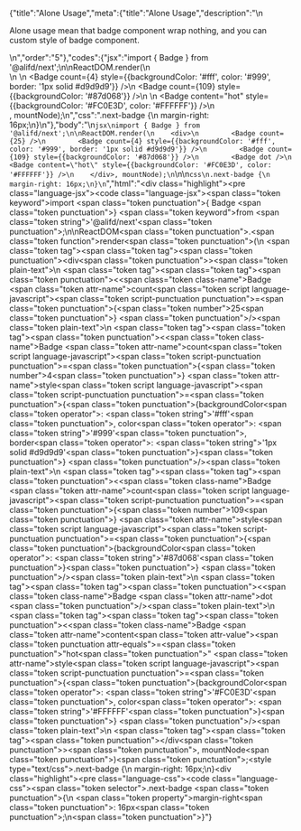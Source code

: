 {"title":"Alone Usage","meta":{"title":"Alone Usage","description":"\n<p>Alone usage mean that badge component wrap nothing, and you can custom style of badge component.</p>\n","order":"5"},"codes":{"jsx":"import { Badge } from '@alifd/next';\n\nReactDOM.render(\n    <div>\n        <Badge count={25} />\n        <Badge count={4} style={{backgroundColor: '#fff', color: '#999', border: '1px solid #d9d9d9'}} />\n        <Badge count={109} style={{backgroundColor: '#87d068'}} />\n        <Badge dot />\n        <Badge content=\"hot\" style={{backgroundColor: '#FC0E3D', color: '#FFFFFF'}} />\n    </div>, mountNode);\n","css":".next-badge {\n    margin-right: 16px;\n}\n"},"body":"\n````jsx\nimport { Badge } from '@alifd/next';\n\nReactDOM.render(\n    <div>\n        <Badge count={25} />\n        <Badge count={4} style={{backgroundColor: '#fff', color: '#999', border: '1px solid #d9d9d9'}} />\n        <Badge count={109} style={{backgroundColor: '#87d068'}} />\n        <Badge dot />\n        <Badge content=\"hot\" style={{backgroundColor: '#FC0E3D', color: '#FFFFFF'}} />\n    </div>, mountNode);\n````\n\n````css\n.next-badge {\n    margin-right: 16px;\n}\n````","html":"<script>(function(){'use strict';\n\nvar _next = require('@alifd/next');\n\nReactDOM.render(React.createElement(\n    'div',\n    null,\n    React.createElement(_next.Badge, { count: 25 }),\n    React.createElement(_next.Badge, { count: 4, style: { backgroundColor: '#fff', color: '#999', border: '1px solid #d9d9d9' } }),\n    React.createElement(_next.Badge, { count: 109, style: { backgroundColor: '#87d068' } }),\n    React.createElement(_next.Badge, { dot: true }),\n    React.createElement(_next.Badge, { content: 'hot', style: { backgroundColor: '#FC0E3D', color: '#FFFFFF' } })\n), mountNode);})()</script><div class=\"highlight\"><pre class=\"language-jsx\"><code class=\"language-jsx\"><span class=\"token keyword\">import</span> <span class=\"token punctuation\">{</span> Badge <span class=\"token punctuation\">}</span> <span class=\"token keyword\">from</span> <span class=\"token string\">'@alifd/next'</span><span class=\"token punctuation\">;</span>\n\nReactDOM<span class=\"token punctuation\">.</span><span class=\"token function\">render</span><span class=\"token punctuation\">(</span>\n    <span class=\"token tag\"><span class=\"token tag\"><span class=\"token punctuation\">&lt;</span>div</span><span class=\"token punctuation\">></span></span><span class=\"token plain-text\">\n        </span><span class=\"token tag\"><span class=\"token tag\"><span class=\"token punctuation\">&lt;</span><span class=\"token class-name\">Badge</span></span> <span class=\"token attr-name\">count</span><span class=\"token script language-javascript\"><span class=\"token script-punctuation punctuation\">=</span><span class=\"token punctuation\">{</span><span class=\"token number\">25</span><span class=\"token punctuation\">}</span></span> <span class=\"token punctuation\">/></span></span><span class=\"token plain-text\">\n        </span><span class=\"token tag\"><span class=\"token tag\"><span class=\"token punctuation\">&lt;</span><span class=\"token class-name\">Badge</span></span> <span class=\"token attr-name\">count</span><span class=\"token script language-javascript\"><span class=\"token script-punctuation punctuation\">=</span><span class=\"token punctuation\">{</span><span class=\"token number\">4</span><span class=\"token punctuation\">}</span></span> <span class=\"token attr-name\">style</span><span class=\"token script language-javascript\"><span class=\"token script-punctuation punctuation\">=</span><span class=\"token punctuation\">{</span><span class=\"token punctuation\">{</span>backgroundColor<span class=\"token operator\">:</span> <span class=\"token string\">'#fff'</span><span class=\"token punctuation\">,</span> color<span class=\"token operator\">:</span> <span class=\"token string\">'#999'</span><span class=\"token punctuation\">,</span> border<span class=\"token operator\">:</span> <span class=\"token string\">'1px solid #d9d9d9'</span><span class=\"token punctuation\">}</span><span class=\"token punctuation\">}</span></span> <span class=\"token punctuation\">/></span></span><span class=\"token plain-text\">\n        </span><span class=\"token tag\"><span class=\"token tag\"><span class=\"token punctuation\">&lt;</span><span class=\"token class-name\">Badge</span></span> <span class=\"token attr-name\">count</span><span class=\"token script language-javascript\"><span class=\"token script-punctuation punctuation\">=</span><span class=\"token punctuation\">{</span><span class=\"token number\">109</span><span class=\"token punctuation\">}</span></span> <span class=\"token attr-name\">style</span><span class=\"token script language-javascript\"><span class=\"token script-punctuation punctuation\">=</span><span class=\"token punctuation\">{</span><span class=\"token punctuation\">{</span>backgroundColor<span class=\"token operator\">:</span> <span class=\"token string\">'#87d068'</span><span class=\"token punctuation\">}</span><span class=\"token punctuation\">}</span></span> <span class=\"token punctuation\">/></span></span><span class=\"token plain-text\">\n        </span><span class=\"token tag\"><span class=\"token tag\"><span class=\"token punctuation\">&lt;</span><span class=\"token class-name\">Badge</span></span> <span class=\"token attr-name\">dot</span> <span class=\"token punctuation\">/></span></span><span class=\"token plain-text\">\n        </span><span class=\"token tag\"><span class=\"token tag\"><span class=\"token punctuation\">&lt;</span><span class=\"token class-name\">Badge</span></span> <span class=\"token attr-name\">content</span><span class=\"token attr-value\"><span class=\"token punctuation attr-equals\">=</span><span class=\"token punctuation\">\"</span>hot<span class=\"token punctuation\">\"</span></span> <span class=\"token attr-name\">style</span><span class=\"token script language-javascript\"><span class=\"token script-punctuation punctuation\">=</span><span class=\"token punctuation\">{</span><span class=\"token punctuation\">{</span>backgroundColor<span class=\"token operator\">:</span> <span class=\"token string\">'#FC0E3D'</span><span class=\"token punctuation\">,</span> color<span class=\"token operator\">:</span> <span class=\"token string\">'#FFFFFF'</span><span class=\"token punctuation\">}</span><span class=\"token punctuation\">}</span></span> <span class=\"token punctuation\">/></span></span><span class=\"token plain-text\">\n    </span><span class=\"token tag\"><span class=\"token tag\"><span class=\"token punctuation\">&lt;/</span>div</span><span class=\"token punctuation\">></span></span><span class=\"token punctuation\">,</span> mountNode<span class=\"token punctuation\">)</span><span class=\"token punctuation\">;</span></code></pre></div><style type=\"text/css\">.next-badge {\n    margin-right: 16px;\n}</style><div class=\"highlight\"><pre class=\"language-css\"><code class=\"language-css\"><span class=\"token selector\">.next-badge</span> <span class=\"token punctuation\">{</span>\n    <span class=\"token property\">margin-right</span><span class=\"token punctuation\">:</span> 16px<span class=\"token punctuation\">;</span>\n<span class=\"token punctuation\">}</span></code></pre></div>"}